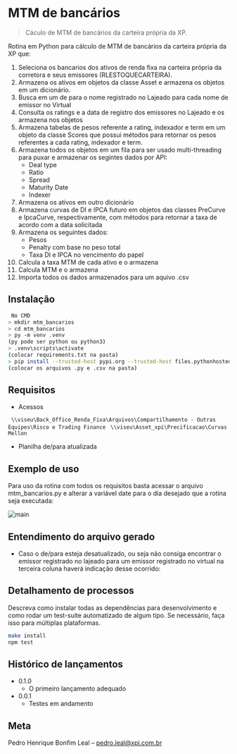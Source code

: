 # MTM de bancários
> Cáculo de MTM de bancários da carteira própria da XP.

Rotina em Python para cálculo de MTM de bancários da carteira própria da XP que:
   1. Seleciona os bancarios dos ativos de renda fixa na carteira própria da corretora e seus emissores (RLESTOQUECARTEIRA).
   2. Armazena os ativos em objetos da classe Asset e armazena os objetos em um dicionário.
   3. Busca em um de para o nome registrado no Lajeado para cada nome de emissor no Virtual
   4. Consulta os ratings e a data de registro dos emissores no Lajeado e os armazena nos objetos
   5. Armazena tabelas de pesos referente a rating, indexador e term em um objeto da classe Scores
      que possui métodos para retornar os pesos referentes a cada rating, indexador e term.
   6. Armazena todos os objetos em um fila para ser usado multi-threading para puxar e armazenar os segintes dados por API:
      - Deal type
      - Ratio
      - Spread
      - Maturity Date
      - Indexer
   7. Armazena os ativos em outro dicionário
   8. Armazena curvas de DI e IPCA futuro em objetos das classes PreCurve e IpcaCurve, respectivamente, com métodos para retornar
      a taxa de acordo com a data solicitada
   9. Armazena os seguintes dados:
      - Pesos
      - Penalty com base no peso total
      - Taxa DI e IPCA no vencimento do papel
   10. Calcula a taxa MTM de cada ativo e o armazena
   11. Calcula MTM e o armazena
   12. Importa todos os dados armazenados para um aquivo .csv

## Instalação

```sh
 No CMD
> mkdir mtm_bancarios
> cd mtm_bancarios
> py -m venv .venv
(py pode ser python ou python3)
> .venv\scripts\activate
(colocar requirements.txt na pasta)
> pip install --trusted-host pypi.org --trusted-host files.pythonhosted.org -r requirements.txt
(colocar os arquivos .py e .csv na pasta)
```
## Requisitos
- Acessos

``` \\viseu\Back_Office_Renda_Fixa\Arquivos\Compartilhamento - Outras Equipes\Risco e Trading Finance```
``` \\viseu\Asset_xpi\Precificacao\Curvas Mellon```
- Planilha de/para atualizada

## Exemplo de uso

Para uso da rotina com todos os requisitos basta acessar o arquivo mtm_bancarios.py e alterar a variável date para o dia desejado que a rotina seja executada:

![main](https://user-images.githubusercontent.com/61240450/74881291-ce7a5e00-534b-11ea-87cb-702edb2cdd48.JPG)

## Entendimento do arquivo gerado

- Caso o de/para esteja desatualizado, ou seja não consiga encontrar o emissor registrado no lajeado para um emissor registrado no virtual na terceira coluna haverá indicação desse ocorrido:


## Detalhamento de processos

Descreva como instalar todas as dependências para desenvolvimento e como rodar um test-suite automatizado de algum tipo. Se necessário, faça isso para múltiplas plataformas.

```sh
make install
npm test
```

## Histórico de lançamentos

* 0.1.0
    * O primeiro lançamento adequado
* 0.0.1
    * Testes em andamento

## Meta

Pedro Henrique Bonfim Leal – pedro.leal@xpi.com.br
